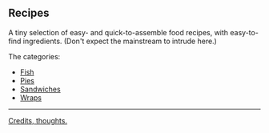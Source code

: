 ## Recipes    
A tiny selection of easy- and quick-to-assemble food recipes, with easy-to-find ingredients. (Don't expect the mainstream to intrude here.)

The categories:    
* [Fish](/Fish/)
* [Pies](/Pies/)
* [Sandwiches](/Sandwiches/)
* [Wraps](/Wraps/)

---- 

[Credits, thoughts.](Credits_thoughts.md)

